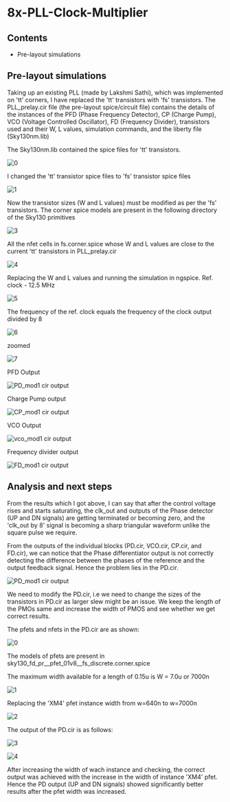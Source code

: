 # 8x-PLL-Clock-Multiplier
 
## Contents
- Pre-layout simulations

## Pre-layout simulations

Taking up an existing PLL (made by Lakshmi Sathi), which was implemented on 'tt' corners, I have replaced the 'tt' transistors with 'fs' transistors.
The PLL_prelay.cir file (the pre-layout spice/circuit file) contains the details of the instances of the PFD (Phase Frequency Detector), CP (Charge Pump), VCO (Voltage Controlled Oscillator), FD (Frequency Divider), transistors used and their W, L values, simulation commands, and the liberty file (Sky130nm.lib)

The Sky130nm.lib contained the spice files for 'tt' transistors.

![0](https://user-images.githubusercontent.com/44549567/107802602-9273b080-6d87-11eb-952d-a1bb08166d02.JPG)

I changed the 'tt' transistor spice files to 'fs' transistor spice files

![1](https://user-images.githubusercontent.com/44549567/107802854-df578700-6d87-11eb-819b-570ae1a1076b.JPG)

Now the transistor sizes (W and L values) must be modified as per the 'fs' transistors. The corner spice models are present in the following directory of the Sky130 primitives

![3](https://user-images.githubusercontent.com/44549567/107804234-ac15f780-6d89-11eb-8a98-54c46f9d73ac.JPG)

All the nfet cells in fs.corner.spice whose W and L values are close to the current 'tt' transistors in PLL_prelay.cir

![4](https://user-images.githubusercontent.com/44549567/107804666-28a8d600-6d8a-11eb-891e-6d736e967eb9.JPG)

Replacing the W and L values and running the simulation in ngspice.
Ref. clock - 12.5 MHz

![5](https://user-images.githubusercontent.com/44549567/107806290-a372f080-6d8c-11eb-8a2f-76903d62dd64.JPG)

The frequency of the ref. clock equals the frequency of the clock output divided by 8

![6](https://user-images.githubusercontent.com/44549567/107808170-272ddc80-6d8f-11eb-81e7-0c61be91d743.JPG)

zoomed

![7](https://user-images.githubusercontent.com/44549567/107808999-76c0d800-6d90-11eb-91d0-1b20e2a5bf2a.JPG)

PFD Output

![PD_mod1 cir output](https://user-images.githubusercontent.com/44549567/108028652-2ed0d800-7052-11eb-93bd-fd1a65b758ac.JPG)

Charge Pump output

![CP_mod1 cir output](https://user-images.githubusercontent.com/44549567/108028884-88390700-7052-11eb-88fa-599bd994fe4c.JPG)

VCO Output

![vco_mod1 cir output](https://user-images.githubusercontent.com/44549567/108028934-9c7d0400-7052-11eb-9c0b-7300844cc8c8.JPG)

Frequency divider output

![FD_mod1 cir output](https://user-images.githubusercontent.com/44549567/108028962-a999f300-7052-11eb-82b9-887b6d777ca8.JPG)

## Analysis and next steps
From the results which I got above, I can say that after the control voltage rises and starts saturating, the clk_out and outputs of the Phase detector (UP and DN signals) are getting terminated or becoming zero, and the 'clk_out by 8' signal is becoming a sharp triangular waveform unlike the square pulse we require.

From the outputs of the individual blocks (PD.cir, VCO.cir, CP.cir, and FD.cir), we can notice that the Phase differentiator output is not correctly detecting the difference between the phases of the reference and the output feedback signal. Hence the problem lies in the PD.cir.

![PD_mod1 cir output](https://user-images.githubusercontent.com/44549567/108028652-2ed0d800-7052-11eb-93bd-fd1a65b758ac.JPG)

We need to modify the PD.cir, i.e we need to change the sizes of the transistors in PD.cir as larger slew might be an issue. We keep the length of the PMOs same and increase the width of PMOS and see whether we get correct results.

The pfets and nfets in the PD.cir are as shown:

![0](https://user-images.githubusercontent.com/44549567/108541670-bfd0d900-7308-11eb-94f7-b3e6aecd3c0b.JPG)

The models of pfets are present in sky130_fd_pr__pfet_01v8__fs_discrete.corner.spice

The maximum width available for a length of 0.15u is W = 7.0u or 7000n

![1](https://user-images.githubusercontent.com/44549567/108542110-543b3b80-7309-11eb-8501-8b213120aa7a.JPG)

Replacing the 'XM4' pfet instance width from w=640n to w=7000n

![2](https://user-images.githubusercontent.com/44549567/108543356-f7408500-730a-11eb-99d3-1d4bc365d402.JPG)

The output of the PD.cir is as follows:

![3](https://user-images.githubusercontent.com/44549567/108543586-48507900-730b-11eb-8a0d-f43b97fde834.JPG)

![4](https://user-images.githubusercontent.com/44549567/108543753-7d5ccb80-730b-11eb-8bb7-df7232a84cbc.JPG)

After increasing the width of wach instance and checking, the correct output was achieved with the increase in the width of instance 'XM4' pfet. Hence the PD output (UP and DN signals) showed significantly better results after the pfet width was increased.









